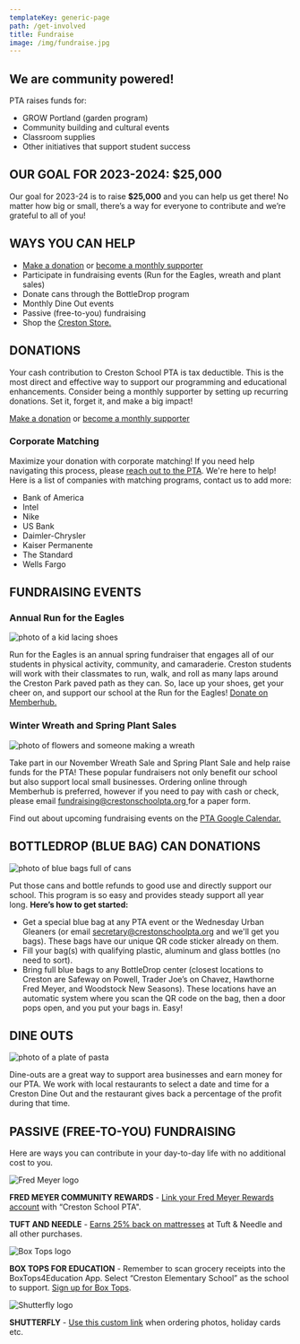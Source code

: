 ```yaml
---
templateKey: generic-page
path: /get-involved
title: Fundraise
image: /img/fundraise.jpg
---
```

## We are community powered!

PTA raises funds for:

* GROW Portland (garden program)
* Community building and cultural events
* Classroom supplies
* Other initiatives that support student success

## OUR GOAL FOR 2023-2024: $25,000

Our goal for 2023-24 is to raise **$25,000** and you can help us get there! No matter how big or small, there’s a way for everyone to contribute and we’re grateful to all of you!

## WAYS YOU CAN HELP

* [Make a donation](https://creston.memberhub.com/store?limit=21&live=true&category=Donations) or [become a monthly supporter](https://creston.memberhub.com/store?limit=21&live=true&category=Memberships)
* Participate in fundraising events (Run for the Eagles, wreath and plant sales)
* Donate cans through the BottleDrop program
* Monthly Dine Out events
* Passive (free-to-you) fundraising
* Shop the [Creston Store.](https://creston.memberhub.com/store?limit=21&live=true)

## DONATIONS

Your cash contribution to Creston School PTA is tax deductible. This is the most direct and effective way to support our programming and educational enhancements. Consider being a monthly supporter by setting up recurring donations. Set it, forget it, and make a big impact!

[Make a donation](https://creston.memberhub.com/store?limit=21&live=true&category=Donations) or [become a monthly supporter](https://creston.memberhub.com/store?limit=21&live=true&category=Memberships)



### Corporate Matching

Maximize your donation with corporate matching! If you need help navigating this process, please [reach out to the PTA](/contact). We're here to help! Here is a list of companies with matching programs, contact us to add more:

* Bank of America
* Intel
* Nike
* US Bank
* Daimler-Chrysler
* Kaiser Permanente
* The Standard
* Wells Fargo

## FUNDRAISING EVENTS

### **Annual Run for the Eagles**

![photo of a kid lacing shoes](/img/run-for-eagles.jpg)

Run for the Eagles is an annual spring fundraiser that engages all of our students in physical activity, community, and camaraderie. Creston students will work with their classmates to run, walk, and roll as many laps around the Creston Park paved path as they can. So, lace up your shoes, get your cheer on, and support our school at the Run for the Eagles! [Donate on Memberhub.](https://creston.memberhub.com/store?limit=21&live=true)

### Winter Wreath and Spring Plant Sales

![photo of flowers and someone making a wreath](/img/artboard-1.png)

Take part in our November Wreath Sale and Spring Plant Sale and help raise funds for the PTA! These popular fundraisers not only benefit our school but also support local small businesses. Ordering online through Memberhub is preferred, however if you need to pay with cash or check, please email [fundraising@crestonschoolpta.org ](mailto:fundraising@crestonschoolpta.org)for a paper form.

Find out about upcoming fundraising events on the [PTA Google Calendar.](https://docs.google.com/document/d/1qIB7OYtvODxUKUTlahM98hdTlmCVF44pMNs0r__a1K4/edit?usp=sharing)

## BOTTLEDROP (BLUE BAG) CAN DONATIONS

![photo of blue bags full of cans](/img/fundraise-blue-bags.jpeg)

Put those cans and bottle refunds to good use and directly support our school. This program is so easy and provides steady support all year long. **Here’s how to get started:** 

* Get a special blue bag at any PTA event or the Wednesday Urban Gleaners (or email [secretary@crestonschoolpta.org](mailto:secretary@crestonschoolpta.org) and we'll get you bags). These bags have our unique QR code sticker already on them.
* Fill your bag(s) with qualifying plastic, aluminum and glass bottles (no need to sort).
* Bring full blue bags to any BottleDrop center (closest locations to Creston are Safeway on Powell, Trader Joe’s on Chavez, Hawthorne Fred Meyer, and Woodstock New Seasons). These locations have an automatic system where you scan the QR code on the bag, then a door pops open, and you put your bags in. Easy!

## DINE OUTS

![photo of a plate of pasta](/img/fundraise-dine-outs.jpg)

Dine-outs are a great way to support area businesses and earn money for our PTA. We work with local restaurants to select a date and time for a Creston Dine Out and the restaurant gives back a percentage of the profit during that time. 

## PASSIVE (FREE-TO-YOU) FUNDRAISING 

Here are ways you can contribute in your day-to-day life with no additional cost to you.

![Fred Meyer logo](/img/fred-meyer-rewards-image-300x170.jpeg)

**FRED MEYER COMMUNITY REWARDS** - [Link your Fred Meyer Rewards account](https://www.fredmeyer.com/i/community/community-rewards) with “Creston School PTA".

**TUFT AND NEEDLE** - [Earns 25% back on mattresses](https://tuftandneedle.attfm2.net/crestonel) at Tuft & Needle and all other purchases.

![Box Tops logo](/img/boxtops.jpeg)

**BOX TOPS FOR EDUCATION** - Remember to scan grocery receipts into the BoxTops4Education App. Select “Creston Elementary School” as the school to support. [Sign up for Box Tops](https://www.boxtops4education.com/).

![Shutterfly logo](/img/1024px-shutterfly_logo.png)

**SHUTTERFLY** - [Use this custom link](https://www.shutterfly.com/?SSAID=2627674&sscid=b1k6_11uaik&CID=AFF-SAS-SFLY-2627674-82482&SSAIDDATA=SSCID%5Fb1k6%5F11uaik) when ordering photos, holiday cards etc.